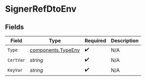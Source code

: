 # SignerRefDtoEnv


## Fields

| Field                                                    | Type                                                     | Required                                                 | Description                                              |
| -------------------------------------------------------- | -------------------------------------------------------- | -------------------------------------------------------- | -------------------------------------------------------- |
| `Type`                                                   | [components.TypeEnv](../../models/components/typeenv.md) | :heavy_check_mark:                                       | N/A                                                      |
| `CertVar`                                                | *string*                                                 | :heavy_check_mark:                                       | N/A                                                      |
| `KeyVar`                                                 | *string*                                                 | :heavy_check_mark:                                       | N/A                                                      |
